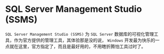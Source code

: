 # SQL Server Management Studio (SSMS)

`SQL Server Management Studio (SSMS)` 为 `SQL Server` 数据库的可视化管理工具，作为官方提供的管理工具，其体验那是没的说， `Windows` 开发最为快乐的一点就在这里，官方指定了，而且是最好用的，不用瞎折腾怕工具过时了。
